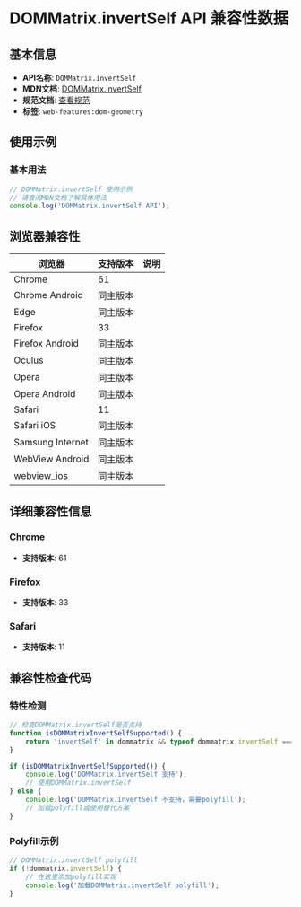 # DOMMatrix.invertSelf API 兼容性数据

## 基本信息

- **API名称**: `DOMMatrix.invertSelf`
- **MDN文档**: [DOMMatrix.invertSelf](https://developer.mozilla.org/docs/Web/API/DOMMatrix/invertSelf)
- **规范文档**: [查看规范](https://drafts.fxtf.org/geometry/#dom-dommatrix-invertself)
- **标签**: `web-features:dom-geometry`

## 使用示例

### 基本用法

```javascript
// DOMMatrix.invertSelf 使用示例
// 请查阅MDN文档了解具体用法
console.log('DOMMatrix.invertSelf API');
```

## 浏览器兼容性

| 浏览器 | 支持版本 | 说明 |
|--------|----------|------|
| Chrome | 61 |  |
| Chrome Android | 同主版本 |  |
| Edge | 同主版本 |  |
| Firefox | 33 |  |
| Firefox Android | 同主版本 |  |
| Oculus | 同主版本 |  |
| Opera | 同主版本 |  |
| Opera Android | 同主版本 |  |
| Safari | 11 |  |
| Safari iOS | 同主版本 |  |
| Samsung Internet | 同主版本 |  |
| WebView Android | 同主版本 |  |
| webview_ios | 同主版本 |  |

## 详细兼容性信息

### Chrome

- **支持版本**: 61

### Firefox

- **支持版本**: 33

### Safari

- **支持版本**: 11

## 兼容性检查代码

### 特性检测

```javascript
// 检查DOMMatrix.invertSelf是否支持
function isDOMMatrixInvertSelfSupported() {
    return 'invertSelf' in dommatrix && typeof dommatrix.invertSelf === 'function';
}

if (isDOMMatrixInvertSelfSupported()) {
    console.log('DOMMatrix.invertSelf 支持');
    // 使用DOMMatrix.invertSelf
} else {
    console.log('DOMMatrix.invertSelf 不支持，需要polyfill');
    // 加载polyfill或使用替代方案
}
```

### Polyfill示例

```javascript
// DOMMatrix.invertSelf polyfill
if (!dommatrix.invertSelf) {
    // 在这里添加polyfill实现
    console.log('加载DOMMatrix.invertSelf polyfill');
}
```

